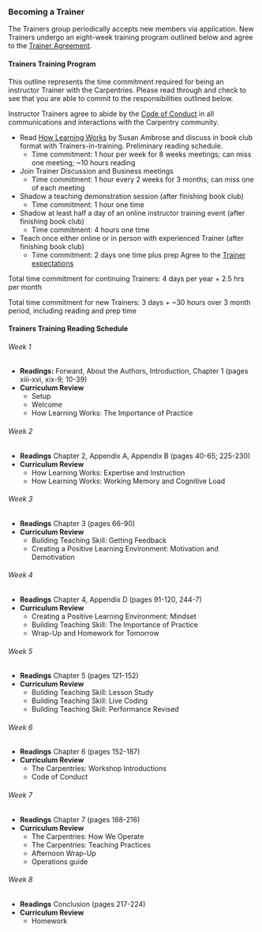 ### Becoming a Trainer
The Trainers group periodically accepts new members via application. New Trainers undergo an eight-week training program outlined below and agree to the [Trainer Agreement](duties_agreement.html).

#### Trainers Training Program

This outline represents the time commitment required for being an instructor Trainer with the Carpentries. Please read through and check to see that you are able to commit to the responsibilities outlined below.

Instructor Trainers agree to abide by the [Code of Conduct](http://www.datacarpentry.org/code-of-conduct/) in all communications and interactions with the Carpentry community.

* Read [How Learning Works](https://www.amazon.com/How-Learning-Works-Research-Based-Principles/dp/0470484101/) by Susan Ambrose and discuss in book club format with Trainers-in-training. Preliminary reading schedule.
  * Time commitment: 1 hour per week for 8 weeks meetings; can miss one meeting; ~10 hours reading
* Join Trainer Discussion and Business meetings 
  * Time commitment: 1 hour every 2 weeks for 3 months; can miss one of each meeting
* Shadow a teaching demonstration session (after finishing book club)
  * Time commitment: 1 hour one time
* Shadow at least half a day of an online instructor training event (after finishing book club)
  * Time commitment: 4 hours one time
* Teach once either online or in person with experienced Trainer (after finishing book club)
  * Time commitment: 2 days one time plus prep
Agree to the [Trainer expectations](https://github.com/carpentries/policies/blob/master/trainer-agreement.md) 

Total time commitment for continuing Trainers: 
4 days per year + 2.5 hrs per month

Total time commitment for new Trainers: 
3 days + ~30 hours over 3 month period, including reading and prep time 

#### Trainers Training Reading Schedule

###### Week 1
* **Readings:**  Forward, About the Authors, Introduction, Chapter 1 (pages xiii-xvi, xix-9; 10-39) 
* **Curriculum Review**
    * Setup 
    * Welcome
    * How Learning Works: The Importance of Practice

###### Week 2
* **Readings** Chapter 2, Appendix A, Appendix  B (pages 40-65; 225-230)
* **Curriculum Review**
    * How Learning Works: Expertise and Instruction
    * How Learning Works: Working Memory and Cognitive Load

###### Week 3
* **Readings** Chapter 3 (pages 66-90)
* **Curriculum Review**
    * Building Teaching Skill: Getting Feedback
    * Creating a Positive Learning Environment: Motivation and Demotivation


###### Week 4
* **Readings** Chapter 4, Appendix D (pages 91-120, 244-7)
* **Curriculum Review**
    * Creating a Positive Learning Environment: Mindset
    * Building Teaching Skill: The Importance of Practice
    * Wrap-Up and Homework for Tomorrow

###### Week 5
* **Readings** Chapter 5 (pages 121-152)
* **Curriculum Review**
    * Building Teaching Skill: Lesson Study
    * Building Teaching Skill: Live Coding
    * Building Teaching Skill: Performance Revised

###### Week 6
* **Readings** Chapter 6 (pages 152-187) 
* **Curriculum Review**
    * The Carpentries: Workshop Introductions
    * Code of Conduct

###### Week 7
* **Readings** Chapter 7 (pages 188-216)
* **Curriculum Review**
    * The Carpentries: How We Operate
    * The Carpentries: Teaching Practices
    * Afternoon Wrap-Up 
    * Operations guide

###### Week 8
* **Readings** Conclusion (pages 217-224)
* **Curriculum Review**
    * Homework
